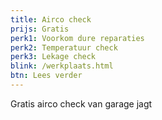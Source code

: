 ```yaml
---
title: Airco check
prijs: Gratis
perk1: Voorkom dure reparaties  
perk2: Temperatuur check
perk3: Lekage check 
blink: /werkplaats.html
btn: Lees verder
---
```

Gratis airco check van garage jagt